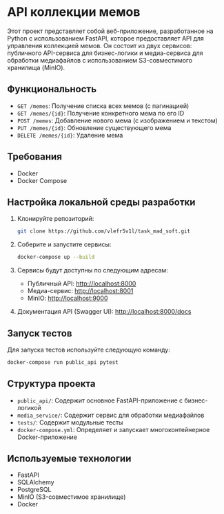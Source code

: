 # API коллекции мемов

Этот проект представляет собой веб-приложение, разработанное на Python с использованием FastAPI, которое предоставляет API для управления коллекцией мемов. Он состоит из двух сервисов: публичного API-сервиса для бизнес-логики и медиа-сервиса для обработки медиафайлов с использованием S3-совместимого хранилища (MinIO).

## Функциональность

- `GET /memes`: Получение списка всех мемов (с пагинацией)
- `GET /memes/{id}`: Получение конкретного мема по его ID
- `POST /memes`: Добавление нового мема (с изображением и текстом)
- `PUT /memes/{id}`: Обновление существующего мема
- `DELETE /memes/{id}`: Удаление мема

## Требования

- Docker
- Docker Compose

## Настройка локальной среды разработки

1. Клонируйте репозиторий:

   ```bash
   git clone https://github.com/vlefr5v1l/task_mad_soft.git
   ```

2. Соберите и запустите сервисы:

   ```bash
   docker-compose up --build
   ```

3. Сервисы будут доступны по следующим адресам:
   - Публичный API: [http://localhost:8000](http://localhost:8000)
   - Медиа-сервис: [http://localhost:8001](http://localhost:8001)
   - MinIO: [http://localhost:9000](http://localhost:9000)

4. Документация API (Swagger UI): [http://localhost:8000/docs](http://localhost:8000/docs)

## Запуск тестов

Для запуска тестов используйте следующую команду:

```bash
docker-compose run public_api pytest
```

## Структура проекта

- `public_api/`: Содержит основное FastAPI-приложение с бизнес-логикой
- `media_service/`: Содержит сервис для обработки медиафайлов
- `tests/`: Содержит модульные тесты
- `docker-compose.yml`: Определяет и запускает многоконтейнерное Docker-приложение

## Используемые технологии

- FastAPI
- SQLAlchemy
- PostgreSQL
- MinIO (S3-совместимое хранилище)
- Docker
